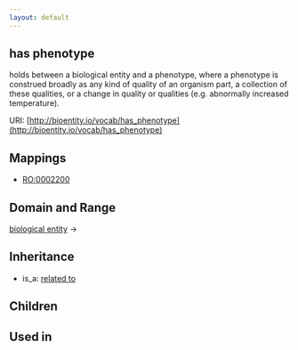 ```yaml
---
layout: default
---
```


## has phenotype


holds between a biological entity and a phenotype, where a phenotype is construed broadly as any kind of quality of an organism part, a collection of these qualities, or a change in quality or qualities (e.g. abnormally increased temperature). 

URI: [http://bioentity.io/vocab/has_phenotype](http://bioentity.io/vocab/has_phenotype)
## Mappings

 * [RO:0002200](http://purl.obolibrary.org/obo/RO_0002200)

## Domain and Range

[biological entity](BiologicalEntity.html) -> 

## Inheritance

 *  is_a: [related to](related_to.html)

## Children


## Used in

